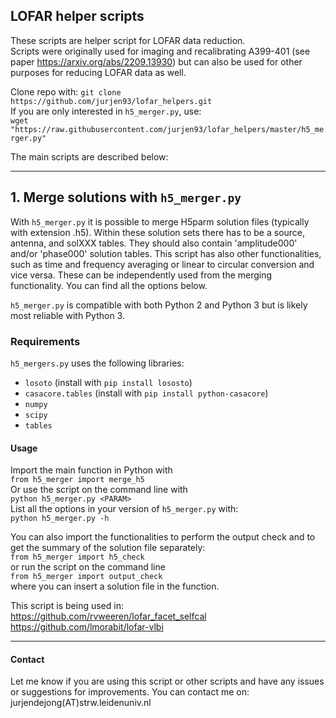 ## LOFAR helper scripts

These scripts are helper script for LOFAR data reduction.\
Scripts were originally used for imaging and recalibrating A399-401 (see paper https://arxiv.org/abs/2209.13930) but can also be used for other purposes for reducing LOFAR data as well.

Clone repo with: ```git clone https://github.com/jurjen93/lofar_helpers.git``` \
If you are only interested in ```h5_merger.py```, use:\
```wget "https://raw.githubusercontent.com/jurjen93/lofar_helpers/master/h5_merger.py"```

The main scripts are described below:

-------------------------------
## 1. Merge solutions with ```h5_merger.py```

With ```h5_merger.py``` it is possible to merge H5parm solution files (typically with extension .h5).
Within these solution sets there has to be a source, antenna, and solXXX tables. 
They should also contain 'amplitude000' and/or 'phase000' solution tables.
This script has also other functionalities, such as time and frequency averaging or linear to circular conversion and vice versa. 
These can be independently used from the merging functionality. You can find all the options below.

```h5_merger.py``` is compatible with both Python 2 and Python 3 but is likely most reliable with Python 3.

### Requirements

```h5_mergers.py``` uses the following libraries:
* ```losoto``` (install with ```pip install lososto```)
* ```casacore.tables``` (install with ```pip install python-casacore```)
* ```numpy```
* ```scipy```
* ```tables```

#### Usage

Import the main function in Python with \
```from h5_merger import merge_h5```\
Or use the script on the command line with \
```python h5_merger.py <PARAM>```\
List all the options in your version of ```h5_merger.py``` with:\
```python h5_merger.py -h```

You can also import the functionalities to perform the output check and to get the summary of the solution file separately:\
```from h5_merger import h5_check```\
or run the script on the command line\
```from h5_merger import output_check``` \
where you can insert a solution file in the function.

This script is being used in:\
https://github.com/rvweeren/lofar_facet_selfcal \
https://github.com/lmorabit/lofar-vlbi

-------------------------------

#### Contact
Let me know if you are using this script or other scripts and have any issues or suggestions for improvements.
You can contact me on: jurjendejong(AT)strw.leidenuniv.nl
